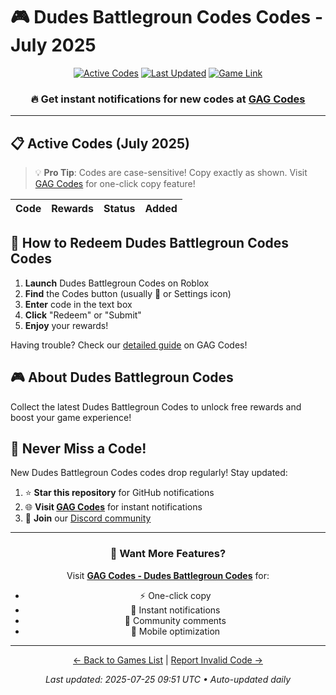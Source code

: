 # 🎮 Dudes Battlegroun Codes Codes - July 2025

<div align="center">

[![Active Codes](https://img.shields.io/badge/Active%20Codes-0-brightgreen)](https://gagcodes.com/roblox/dudes-battlegrounds)
[![Last Updated](https://img.shields.io/badge/Last%20Updated-Today-orange)](https://gagcodes.com/roblox/dudes-battlegrounds)
[![Game Link](https://img.shields.io/badge/Play-Dudes%20Battlegroun%20Codes-red)](https://www.roblox.com/games/)

### 🔥 **Get instant notifications for new codes at [GAG Codes](https://gagcodes.com/roblox/dudes-battlegrounds)**

</div>

---

## 📋 Active Codes (July 2025)

> 💡 **Pro Tip**: Codes are case-sensitive! Copy exactly as shown. Visit [GAG Codes](https://gagcodes.com/roblox/dudes-battlegrounds) for one-click copy feature!

| Code | Rewards | Status | Added |
|------|---------|--------|-------|


## 📖 How to Redeem Dudes Battlegroun Codes Codes

1. **Launch** Dudes Battlegroun Codes on Roblox
2. **Find** the Codes button (usually 🎁 or Settings icon)
3. **Enter** code in the text box
4. **Click** "Redeem" or "Submit"
5. **Enjoy** your rewards!

Having trouble? Check our [detailed guide](https://gagcodes.com/roblox/dudes-battlegrounds#how-to-redeem) on GAG Codes!

## 🎮 About Dudes Battlegroun Codes

Collect the latest Dudes Battlegroun Codes to unlock free rewards and boost your game experience!

## 🔔 Never Miss a Code!

New Dudes Battlegroun Codes codes drop regularly! Stay updated:

1. ⭐ **Star this repository** for GitHub notifications
2. 🌐 **Visit [GAG Codes](https://gagcodes.com/roblox/dudes-battlegrounds)** for instant notifications
3. 💬 **Join** our [Discord community](https://gagcodes.com/discord)

---

<div align="center">

### 🚀 Want More Features?

Visit [**GAG Codes - Dudes Battlegroun Codes**](https://gagcodes.com/roblox/dudes-battlegrounds) for:
- ⚡ One-click copy
- 🔔 Instant notifications  
- 💬 Community comments
- 📱 Mobile optimization

---

[← Back to Games List](README.md) | [Report Invalid Code →](https://github.com/yourusername/roblox-codes-directory/issues)

*Last updated: 2025-07-25 09:51 UTC • Auto-updated daily*

</div>